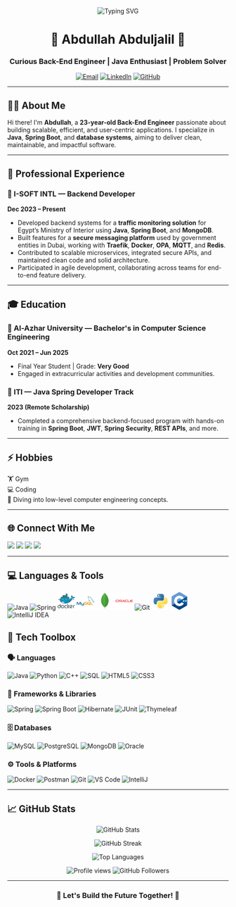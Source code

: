 <div align="center">
  <img src="https://readme-typing-svg.demolab.com?font=Fira+Code&size=30&duration=3000&pause=500&color=1BF766&center=true&vCenter=true&width=1000&lines=Welcome+to+My+GitHub+Profile!;Back-End+Engineer+|+Spring+Boot+Specialist+🚀;Clean+Code+Advocate+|+OOP+%26+SOLID+Expert+✨;Collaborate+to+Innovate+%F0%9F%94%A5" alt="Typing SVG">
</div>

<h1 align="center">🌟 Abdullah Abduljalil 🌟</h1>
<h3 align="center">Curious Back-End Engineer | Java Enthusiast | Problem Solver</h3>

<p align="center">
  <a href="mailto:abdullah.abduljalil.zaky@gmail.com"><img src="https://img.shields.io/badge/Email-Contact%20Me-red?style=for-the-badge&logo=gmail&logoColor=white" alt="Email"></a>
  <a href="https://www.linkedin.com/in/abdullah-abdulgalil-aa583a285"><img src="https://img.shields.io/badge/LinkedIn-Connect-blue?style=for-the-badge&logo=linkedin&logoColor=white" alt="LinkedIn"></a>
  <a href="https://github.com/AbdullahAbdelglil"><img src="https://img.shields.io/badge/GitHub-Check%20Out-black?style=for-the-badge&logo=github&logoColor=white" alt="GitHub"></a>
</p>

---

## 👨‍💻 About Me

Hi there! I'm **Abdullah**, a **23-year-old Back-End Engineer** passionate about building scalable, efficient, and user-centric applications. I specialize in **Java**, **Spring Boot**, and **database systems**, aiming to deliver clean, maintainable, and impactful software.

---

## 💼 Professional Experience

### 🏢 I-SOFT INTL — Backend Developer  
**Dec 2023 – Present**

- Developed backend systems for a **traffic monitoring solution** for Egypt’s Ministry of Interior using **Java**, **Spring Boot**, and **MongoDB**.
- Built features for a **secure messaging platform** used by government entities in Dubai, working with **Traefik**, **Docker**, **OPA**, **MQTT**, and **Redis**.
- Contributed to scalable microservices, integrated secure APIs, and maintained clean code and solid architecture.
- Participated in agile development, collaborating across teams for end-to-end feature delivery.

---

## 🎓 Education

### 🏫 Al-Azhar University — Bachelor's in Computer Science Engineering  
**Oct 2021 – Jun 2025**  
- Final Year Student | Grade: **Very Good**  
- Engaged in extracurricular activities and development communities.

### 🎯 ITI — Java Spring Developer Track  
**2023 (Remote Scholarship)**  
- Completed a comprehensive backend-focused program with hands-on training in **Spring Boot**, **JWT**, **Spring Security**, **REST APIs**, and more.

---

## ⚡ Hobbies

🏋️ Gym  
💻 Coding  
🧠 Diving into low-level computer engineering concepts.

---

## 🌐 Connect With Me

<p align="left">
  <a href="mailto:abdullah.abduljalil.zaky@gmail.com"><img src="https://img.shields.io/badge/Gmail-D14836?style=for-the-badge&logo=gmail&logoColor=white"/></a>
  <a href="https://wa.me/201151625051"><img src="https://img.shields.io/badge/WhatsApp-25D366?style=for-the-badge&logo=whatsapp&logoColor=white"/></a>
  <a href="https://www.linkedin.com/in/abdullah-i-soft/"><img src="https://img.shields.io/badge/LinkedIn-blue?style=for-the-badge&logo=linkedin&logoColor=white"/></a>
  <a href="https://github.com/abdullah-i-soft"><img src="https://img.shields.io/badge/GitHub-%23121011.svg?style=for-the-badge&logo=github&logoColor=white"/></a>
</p>

---

## 💻 Languages & Tools

<p align="left">
  <img src="https://www.vectorlogo.zone/logos/java/java-icon.svg" alt="Java" width="40" height="40"/>
  <img src="https://www.vectorlogo.zone/logos/springio/springio-icon.svg" alt="Spring" width="40" height="40"/>
  <img src="https://raw.githubusercontent.com/devicons/devicon/master/icons/docker/docker-original-wordmark.svg" alt="Docker" width="40" height="40"/>
  <img src="https://raw.githubusercontent.com/devicons/devicon/master/icons/mysql/mysql-original-wordmark.svg" alt="MySQL" width="40" height="40"/>
  <img src="https://raw.githubusercontent.com/devicons/devicon/master/icons/mongodb/mongodb-original.svg" alt="MongoDB" width="40" height="40"/>
  <img src="https://raw.githubusercontent.com/devicons/devicon/master/icons/oracle/oracle-original.svg" alt="OracleDB" width="40" height="40"/>
  <img src="https://www.vectorlogo.zone/logos/git-scm/git-scm-icon.svg" alt="Git" width="40" height="40"/>
  <img src="https://raw.githubusercontent.com/devicons/devicon/master/icons/python/python-original.svg" alt="Python" width="40" height="40"/>
  <img src="https://raw.githubusercontent.com/devicons/devicon/master/icons/cplusplus/cplusplus-original.svg" alt="C++" width="40" height="40"/>
  <img src="https://img.shields.io/badge/IntelliJ_IDEA-%231877F2.svg?style=for-the-badge&logo=intellij-idea&logoColor=white" alt="IntelliJ IDEA" height="40"/>
</p

---

## 🧰 Tech Toolbox

### 🗣️ Languages
![Java](https://img.shields.io/badge/Java-%23ED8B00.svg?style=for-the-badge&logo=openjdk&logoColor=white)
![Python](https://img.shields.io/badge/Python-%233776AB.svg?style=for-the-badge&logo=python&logoColor=white)
![C++](https://img.shields.io/badge/C++-%2300599C.svg?style=for-the-badge&logo=c%2B%2B&logoColor=white)
![SQL](https://img.shields.io/badge/SQL-%23004880.svg?style=for-the-badge&logo=postgresql&logoColor=white)
![HTML5](https://img.shields.io/badge/HTML5-%23E34F26.svg?style=for-the-badge&logo=html5&logoColor=white)
![CSS3](https://img.shields.io/badge/CSS3-%231572B6.svg?style=for-the-badge&logo=css3&logoColor=white)

### 🧩 Frameworks & Libraries
![Spring](https://img.shields.io/badge/Spring_Boot-%236DB33F.svg?style=for-the-badge&logo=spring&logoColor=white)
![Spring Boot](https://img.shields.io/badge/Spring_Boot-%236DB33F.svg?style=for-the-badge&logo=spring&logoColor=white)
![Hibernate](https://img.shields.io/badge/Hibernate-%2359666C.svg?style=for-the-badge&logo=hibernate&logoColor=white)
![JUnit](https://img.shields.io/badge/JUnit-%2325A162.svg?style=for-the-badge&logo=junit5&logoColor=white)
![Thymeleaf](https://img.shields.io/badge/Thymeleaf-%23005599.svg?style=for-the-badge&logo=thymeleaf&logoColor=white)

### 🗄️ Databases
![MySQL](https://img.shields.io/badge/MySQL-%234479A1.svg?style=for-the-badge&logo=mysql&logoColor=white)
![PostgreSQL](https://img.shields.io/badge/PostgreSQL-%234169E1.svg?style=for-the-badge&logo=postgresql&logoColor=white)
![MongoDB](https://img.shields.io/badge/MongoDB-%2347A248.svg?style=for-the-badge&logo=mongodb&logoColor=white)
![Oracle](https://img.shields.io/badge/Oracle_DB-F80000?style=for-the-badge&logo=oracle&logoColor=white)


### ⚙️ Tools & Platforms
![Docker](https://img.shields.io/badge/Docker-%232496ED.svg?style=for-the-badge&logo=docker&logoColor=white)
![Postman](https://img.shields.io/badge/Postman-%23FF6C37.svg?style=for-the-badge&logo=postman&logoColor=white)
![Git](https://img.shields.io/badge/Git-%23F05032.svg?style=for-the-badge&logo=git&logoColor=white)
![VS Code](https://img.shields.io/badge/VS_Code-%23007ACC.svg?style=for-the-badge&logo=visualstudiocode&logoColor=white)
![IntelliJ](https://img.shields.io/badge/IntelliJ_IDEA-%231877F2.svg?style=for-the-badge&logo=intellij-idea&logoColor=white)

---

## 📈 GitHub Stats

<p align="center">
  <img src="https://github-readme-stats.vercel.app/api?username=AbdullahAbdelglil&show_icons=true&theme=tokyonight" alt="GitHub Stats">
</p>
<p align="center">
  <img src="https://github-readme-streak-stats.herokuapp.com/?user=AbdullahAbdelglil&theme=tokyonight" alt="GitHub Streak">
</p>
<p align="center">
  <img src="https://github-readme-stats.vercel.app/api/top-langs/?username=AbdullahAbdelglil&langs_count=8&theme=tokyonight&layout=compact" alt="Top Languages">
</p>

<p align="center">
  <img src="https://komarev.com/ghpvc/?username=AbdullahAbdelglil&label=Profile%20views&color=0e75b6&style=flat" alt="Profile views" />
  <img src="https://img.shields.io/github/followers/AbdullahAbdelglil?label=Followers&style=social" alt="GitHub Followers">
</p>

---

<div align="center">
  <h3>🚀 Let's Build the Future Together! 🚀</h3>
</div>
